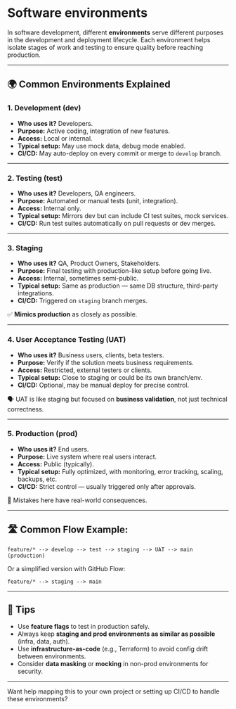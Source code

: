 # Software environments

In software development, different **environments** serve different purposes in the development and deployment lifecycle. Each environment helps isolate stages of work and testing to ensure quality before reaching production.

---

## 🌍 Common Environments Explained

### 1. **Development (dev)**
- **Who uses it?** Developers.
- **Purpose:** Active coding, integration of new features.
- **Access:** Local or internal.
- **Typical setup:** May use mock data, debug mode enabled.
- **CI/CD:** May auto-deploy on every commit or merge to `develop` branch.

---

### 2. **Testing (test)**
- **Who uses it?** Developers, QA engineers.
- **Purpose:** Automated or manual tests (unit, integration).
- **Access:** Internal only.
- **Typical setup:** Mirrors dev but can include CI test suites, mock services.
- **CI/CD:** Run test suites automatically on pull requests or dev merges.

---

### 3. **Staging**
- **Who uses it?** QA, Product Owners, Stakeholders.
- **Purpose:** Final testing with production-like setup before going live.
- **Access:** Internal, sometimes semi-public.
- **Typical setup:** Same as production — same DB structure, third-party integrations.
- **CI/CD:** Triggered on `staging` branch merges.

✅ **Mimics production** as closely as possible.

---

### 4. **User Acceptance Testing (UAT)**
- **Who uses it?** Business users, clients, beta testers.
- **Purpose:** Verify if the solution meets business requirements.
- **Access:** Restricted, external testers or clients.
- **Typical setup:** Close to staging or could be its own branch/env.
- **CI/CD:** Optional, may be manual deploy for precise control.

🗣️ UAT is like staging but focused on **business validation**, not just technical correctness.

---

### 5. **Production (prod)**
- **Who uses it?** End users.
- **Purpose:** Live system where real users interact.
- **Access:** Public (typically).
- **Typical setup:** Fully optimized, with monitoring, error tracking, scaling, backups, etc.
- **CI/CD:** Strict control — usually triggered only after approvals.

🚨 Mistakes here have real-world consequences.

---

## 🛣️ Common Flow Example:

```plaintext
feature/* --> develop --> test --> staging --> UAT --> main (production)
```

Or a simplified version with GitHub Flow:

```plaintext
feature/* --> staging --> main
```

---

## 🧩 Tips
- Use **feature flags** to test in production safely.
- Always keep **staging and prod environments as similar as possible** (infra, data, auth).
- Use **infrastructure-as-code** (e.g., Terraform) to avoid config drift between environments.
- Consider **data masking** or **mocking** in non-prod environments for security.

---

Want help mapping this to your own project or setting up CI/CD to handle these environments?
